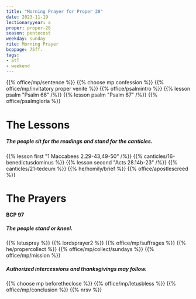 ```yaml
---
title: "Morning Prayer for Proper 28"
date: 2023-11-19
lectionaryyear: a
proper: proper-28
season: pentecost
weekday: sunday
rite: Morning Prayer
bcppage: 75ff.
tags:
- StT
- weekend
---
```

{{% office/mp/sentence %}}
{{% choose mp confession %}}
{{% office/mp/invitatory proper venite %}}
{{% office/psalmintro %}}
{{% lesson psalm "Psalm 66" /%}}
{{% lesson psalm "Psalm 67" /%}}
{{% office/psalmgloria %}}
# The Lessons
##### The people sit for the readings and stand for the canticles.
{{% lesson first "1 Maccabees 2.29-43,49-50" /%}}
{{% canticles/16-benedictusdominus %}}
{{% lesson second "Acts 28.14b-23" /%}}
{{% canticles/21-tedeum %}}
{{% he/homily/brief %}}
{{% office/apostlescreed %}}
# The Prayers
#### BCP 97
##### The people stand or kneel.
{{% letuspray %}}
{{% lordsprayer2 %}}
{{% office/mp/suffrages %}}
{{% he/propercollect %}}
{{% office/mp/collect/sundays %}}
{{% office/mp/mission %}}
##### Authorized intercessions and thanksgivings may follow.
{{% choose mp beforetheclose %}}
{{% office/mp/letusbless %}}
{{% office/mp/conclusion %}}
{{% nrsv %}}

